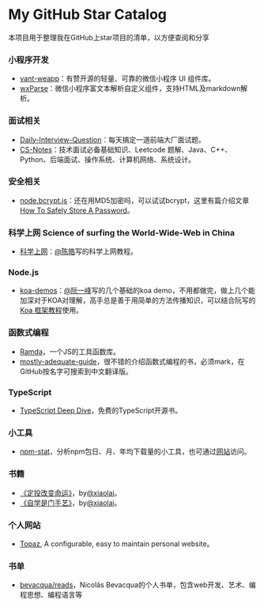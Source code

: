 # My GitHub Star Catalog
本项目用于整理我在GitHub上star项目的清单，以方便查阅和分享

### 小程序开发

- [vant-weapp](https://github.com/youzan/vant-weapp)：有赞开源的轻量、可靠的微信小程序 UI 组件库。
- [wxParse](https://github.com/icindy/wxParse)：微信小程序富文本解析自定义组件，支持HTML及markdown解析。


### 面试相关

- [Daily-Interview-Question](https://github.com/Advanced-Frontend/Daily-Interview-Question)：每天搞定一道前端大厂面试题。
- [CS-Notes](https://github.com/CyC2018/CS-Notes)：技术面试必备基础知识、Leetcode 题解、Java、C++、Python、后端面试、操作系统、计算机网络、系统设计。

### 安全相关

- [node.bcrypt.js](https://github.com/kelektiv/node.bcrypt.js)：还在用MD5加密吗，可以试试bcrypt，这里有篇介绍文章[How To Safely Store A Password](http://codahale.com/how-to-safely-store-a-password/)。


### 科学上网 Science of surfing the World-Wide-Web in China

- [科学上网](https://github.com/haoel/haoel.github.io)：[@陈皓](https://github.com/haoel)写的科学上网教程。
 
### Node.js
- [koa-demos](https://github.com/ruanyf/koa-demos)：[@阮一峰](https://github.com/ruanyf)写的几个基础的koa demo，不用都做完，做上几个能加深对于KOA对理解，高手总是善于用简单的方法传播知识，可以结合阮写的[Koa 框架教程](http://www.ruanyifeng.com/blog/2017/08/koa.html)使用。


### 函数式编程
- [Ramda](https://github.com/ramda/ramda)，一个JS的工具函数库。
- [mostly-adequate-guide](https://github.com/MostlyAdequate/mostly-adequate-guide)，很不错的介绍函数式编程的书，必须mark，在GitHub按名字可搜索到中文翻译版。

### TypeScript
- [TypeScript Deep Dive](https://github.com/basarat/typescript-book/)，免费的TypeScript开源书。

### 小工具
- [npm-stat](https://github.com/pvorb/npm-stat.com#npm-stat)，分析npm包日、月、年均下载量的小工具，也可通过[网站](https://npm-stat.com/)访问。

### 书籍
- [《定投改变命运》](https://github.com/xiaolai/regular-investing-in-box)，by[@xiaolai](https://github.com/xiaolai)。
- [《自学是门手艺》](https://github.com/selfteaching/the-craft-of-selfteaching)，by[@xiaolai](https://github.com/xiaolai)。

### 个人网站
- [Topaz](https://github.com/Naresh1318/Topaz), A configurable, easy to maintain personal website。

### 书单
- [bevacqua/reads](https://github.com/bevacqua/reads)，Nicolás Bevacqua的个人书单，包含web开发、艺术、编程思想、编程语言等